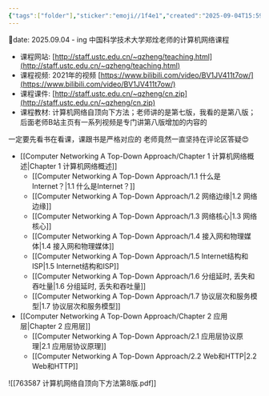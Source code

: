 ```yaml
---
{"tags":["folder"],"sticker":"emoji//1f4e1","created":"2025-09-04T15:59","updated":"2025-10-18T15:23","dg-publish":true,"permalink":"/Computer Networking A Top-Down Approach/Computer Networking A Top-Down Approach/","dgPassFrontmatter":true,"noteIcon":""}
---
```


📅date: 2025.09.04 - ing
中国科学技术大学郑烇老师的计算机网络课程
- 课程网站: [http://staff.ustc.edu.cn/~qzheng/teaching.html](http://staff.ustc.edu.cn/~qzheng/teaching.html)
- 课程视频: 2021年的视频 [https://www.bilibili.com/video/BV1JV411t7ow/](https://www.bilibili.com/video/BV1JV411t7ow/)
- 课程课件: [http://staff.ustc.edu.cn/~qzheng/cn.zip](http://staff.ustc.edu.cn/~qzheng/cn.zip)
- 课程教材: 计算机网络自顶向下方法；老师讲的是第七版，我看的是第八版；后面老师B站主页有一系列视频是专门讲第八版增加的内容的

一定要先看书在看课，课跟书是严格对应的
老师竟然一直坚持在评论区答疑😍

- [[Computer Networking A Top-Down Approach/Chapter 1 计算机网络概述\|Chapter 1 计算机网络概述]]
	- [[Computer Networking A Top-Down Approach/1.1 什么是Internet？\|1.1 什么是Internet？]]
	- [[Computer Networking A Top-Down Approach/1.2 网络边缘\|1.2 网络边缘]]
	- [[Computer Networking A Top-Down Approach/1.3 网络核心\|1.3 网络核心]]
	- [[Computer Networking A Top-Down Approach/1.4 接入网和物理媒体\|1.4 接入网和物理媒体]]
	- [[Computer Networking A Top-Down Approach/1.5 Internet结构和ISP\|1.5 Internet结构和ISP]]
	- [[Computer Networking A Top-Down Approach/1.6 分组延时, 丢失和吞吐量\|1.6 分组延时, 丢失和吞吐量]]
	- [[Computer Networking A Top-Down Approach/1.7 协议层次和服务模型\|1.7 协议层次和服务模型]]
- [[Computer Networking A Top-Down Approach/Chapter 2 应用层\|Chapter 2 应用层]]
	- [[Computer Networking A Top-Down Approach/2.1 应用层协议原理\|2.1 应用层协议原理]]
	- [[Computer Networking A Top-Down Approach/2.2 Web和HTTP\|2.2 Web和HTTP]]




![[763587 计算机网络自顶向下方法第8版.pdf]]
